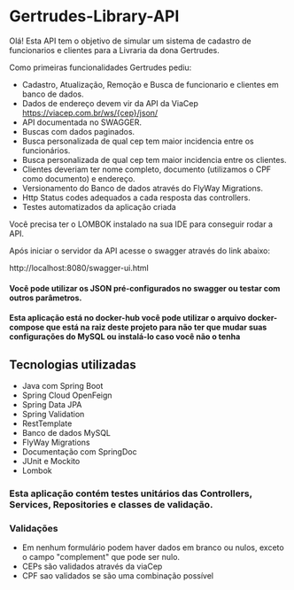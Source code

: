 # Gertrudes-Library-API

Olá! Esta API tem o objetivo de simular um sistema de cadastro de funcionarios e clientes para a Livraria da dona Gertrudes.

Como primeiras funcionalidades Gertrudes pediu:
  - Cadastro, Atualização, Remoção e Busca de funcionario e clientes em banco de dados.
  - Dados de endereço devem vir da API da ViaCep https://viacep.com.br/ws/{cep}/json/ 
  - API documentada no SWAGGER.
  - Buscas com dados paginados.
  - Busca personalizada de qual cep tem maior incidencia entre os funcionários.
  - Busca personalizada de qual cep tem maior incidencia entre os clientes.
  - Clientes deveriam ter nome completo, documento (utilizamos o CPF como documento) e endereço.
  - Versionamento do Banco de dados através do FlyWay Migrations.
  - Http Status codes adequados a cada resposta das controllers.
  - Testes automatizados da aplicação criada

Você precisa ter o LOMBOK instalado na sua IDE para conseguir rodar a API.

Após iniciar o servidor da API acesse o swagger através do link abaixo:

http://localhost:8080/swagger-ui.html

#### Você pode utilizar os JSON pré-configurados no swagger ou testar com outros parâmetros.
#### Esta aplicação está no docker-hub você pode utilizar o arquivo docker-compose que está na raiz deste projeto para não ter que mudar suas configurações do MySQL ou instalá-lo caso você não o tenha

## Tecnologias utilizadas
  - Java com Spring Boot
  - Spring Cloud OpenFeign
  - Spring Data JPA
  - Spring Validation
  - RestTemplate
  - Banco de dados MySQL
  - FlyWay Migrations
  - Documentação com SpringDoc
  -	JUnit e Mockito
  -	Lombok

### Esta aplicação contém testes unitários das Controllers, Services, Repositories e classes de validação.

### Validações
 - Em nenhum formulário podem haver dados em branco ou nulos, exceto o campo "complement" que pode ser nulo.
 - CEPs são validados através da viaCep
 - CPF sao validados se são uma combinação possível 


